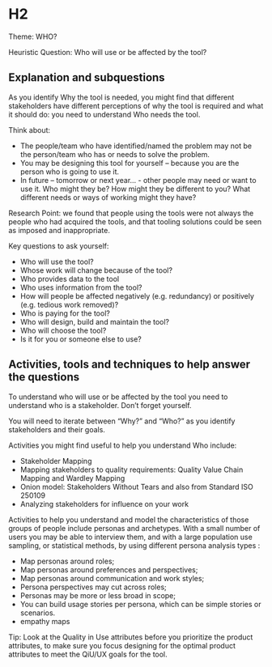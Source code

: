 # H2

Theme: WHO?

Heuristic Question: Who will use or be affected by the tool?

## Explanation and subquestions

As you identify Why the tool is needed, you might find that different stakeholders have different perceptions of why the tool is required and what it should do: you need to understand Who needs the tool.

Think about:
-	The people/team who have identified/named the problem may not be the person/team who has or needs to solve the problem. 
-	You may be designing this tool for yourself – because you are the person who is going to use it. 
-	In future – tomorrow or next year… - other people may need or want to use it. Who might they be? How might they be different to you? What different needs or ways of working might they have?

Research Point: we found that people using the tools were not always the people who had acquired the tools, and that tooling solutions could be seen as imposed and inappropriate.

Key questions to ask yourself:
-	Who will use the tool?
-	Whose work will change because of the tool?
-	Who provides data to the tool
-	Who uses information from the tool?
-	How will people be affected negatively (e.g. redundancy) or positively (e.g. tedious work removed)?
- Who is paying for the tool?
- 	Who will design, build and maintain the tool?
- 	Who will choose the tool?
-	Is it for you or someone else to use?


## Activities, tools and techniques to help answer the questions

To understand who will use or be affected by the tool you need to understand who is a stakeholder. Don’t forget yourself.

You will need to iterate between “Why?” and “Who?” as you identify stakeholders and their goals.

Activities you might find useful to help you understand Who include:
-	Stakeholder Mapping
-	Mapping stakeholders to quality requirements: Quality Value Chain Mapping and Wardley Mapping
-	Onion model: Stakeholders Without Tears and also from Standard ISO 250109
-	Analyzing stakeholders for influence on your work 

Activities to help you understand and model the characteristics of those groups of people include personas and archetypes. With a small number of users you may be able to interview them, and with a large population use sampling, or statistical methods, by using different persona analysis types :
-	Map personas around roles;
-	Map personas around preferences and perspectives; 
-	Map personas around communication and work styles;
-	Persona perspectives may cut across roles;
-	Personas may be more or less broad in scope;
-	You can build usage stories per persona, which can be simple stories or scenarios.
-	empathy maps


Tip: Look at the Quality in Use attributes before you prioritize the product attributes, to make sure you focus designing for the optimal product attributes to meet the QiU/UX goals for the tool.
